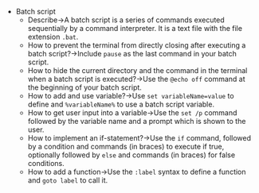 - Batch script
    - Describe→A batch script is a series of commands executed sequentially by a command interpreter. It is a text file with the file extension `.bat`. 
    - How to prevent the terminal from directly closing after executing a batch script?→Include `pause` as the last command in your batch script.
    - How to hide the current directory and the command in the terminal when a batch script is executed?→Use the `@echo off` command at the beginning of your batch script.
    - How to add and use variable?→Use `set variableName=value` to define and `%variableName%` to use a batch script variable.
    - How to get user input into a variable→Use the `set /p` command followed by the variable name and a prompt which is shown to the user.
    - How to implement an if-statement?→Use the `if` command, followed by a condition and commands (in braces) to execute if true, optionally followed by `else` and commands (in braces) for false conditions.
    - How to add a function→Use the `:label` syntax to define a function and `goto label` to call it.
